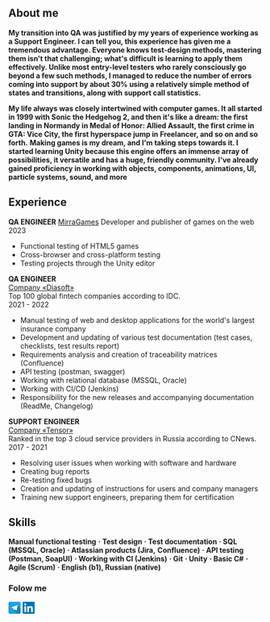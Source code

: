 ## About me 
**My transition into QA was justified by my years of experience working as a Support Engineer. I can tell you, this experience has given me a tremendous advantage. Everyone knows test-design methods, mastering them isn't that challenging; what's difficult is learning to apply them effectively. Unlike most entry-level testers who rarely consciously go beyond a few such methods, I managed to reduce the number of errors coming into support by about 30% using a relatively simple method of states and transitions, along with support call statistics.**


**My life always was closely intertwined with computer games. It all started in 1999 with Sonic the Hedgehog 2, and then it's like a dream: the first landing in Normandy in Medal of Honor: Allied Assault, the first crime in GTA: Vice City, the first hyperspace jump in Freelancer, and so on and so forth.**
**Making games is my dream, and I'm taking steps towards it. I started learning Unity because this engine offers an immense array of possibilities, it versatile and has a huge, friendly community. I've already gained proficiency in working with objects, components, animations, UI, particle systems, sound, and more**

## Experience 
**QA ENGINEER**
[MirraGames](https://mirragames.com/about-us-en/)
Developer and publisher of games on the web
2023
* Functional testing of HTML5 games
* Cross-browser and cross-platform testing
* Testing projects through the Unity editor

**QA ENGINEER**  
[Company «Diasoft»](https://diasoft.com/)  
Top 100 global fintech companies according to IDC.  
2021 - 2022  
* Manual testing of web and desktop applications for the world's largest insurance company
* Development and updating of various test documentation (test cases, checklists, test results report)
* Requirements analysis and creation of traceability matrices (Confluence)
* API testing (postman, swagger)
* Working with relational database (MSSQL, Oracle)
* Working with CI/CD (Jenkins)
* Responsibility for the new releases and accompanying documentation (ReadMe, Changelog)

**SUPPORT ENGINEER**  
[Company «Tensor»](https://tensor.ru/about)  
Ranked in the top 3 cloud service providers in Russia according to CNews.  
2017 - 2021  
* Resolving user issues when working with software and hardware
* Creating bug reports
* Re-testing fixed bugs
* Creation and updating of instructions for users and company managers
* Training new support engineers, preparing them for certification




## Skills

**Manual functional testing**
**· Test design**
**· Test documentation**
**· SQL (MSSQL, Oracle)**
**· Atlassian products (Jira,**
**Confluence)**
**· API testing (Postman, SoapUI)**
**· Working with CI (Jenkins)**
**· Git**
**· Unity**
**· Basic C#**
**· Agile (Scrum)**
**· English (b1), Russian (native)**


### Folow me
[![Telegram logo](https://github.com/Zohcho/Zohcho/blob/main/assets/1417108.png?raw=true)](https://t.me/Zohcho)
[![LinkedIn logo](https://github.com/Zohcho/Zohcho/blob/main/assets/LinkedIn_logo_initials.png?raw=true)](https://www.linkedin.com/in/ilya-varzanov/)


